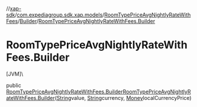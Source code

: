 //[xap-sdk](../../../../index.md)/[com.expediagroup.sdk.xap.models](../../index.md)/[RoomTypePriceAvgNightlyRateWithFees](../index.md)/[Builder](index.md)/[RoomTypePriceAvgNightlyRateWithFees.Builder](-room-type-price-avg-nightly-rate-with-fees.-builder.md)

# RoomTypePriceAvgNightlyRateWithFees.Builder

[JVM]\

public [RoomTypePriceAvgNightlyRateWithFees.Builder](index.md)[RoomTypePriceAvgNightlyRateWithFees.Builder](-room-type-price-avg-nightly-rate-with-fees.-builder.md)([String](https://docs.oracle.com/javase/8/docs/api/java/lang/String.html)value, [String](https://docs.oracle.com/javase/8/docs/api/java/lang/String.html)currency, [Money](../../-money/index.md)localCurrencyPrice)
